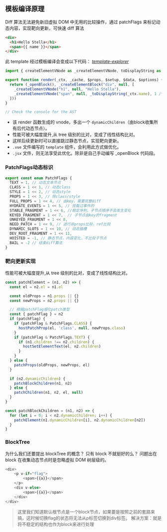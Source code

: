 ## 模板编译原理
Diff 算法无法避免新旧虚拟 DOM 中无用的比较操作，通过 patchFlags 来标记动态内容，实现靶向更新，可快速 diff 算法
```html
<div>
  <h1>Hello Stella</h1>
  <span>{{ name }}</span>
</div>
```

此 template 经过模板编译会变成以下代码：
[*template-explorer*](https://template-explorer.vuejs.org/#eyJzcmMiOiI8ZGl2PlxyXG4gIDxoMT5IZWxsbyBTdGVsbGE8L2gxPlxyXG4gIDxzcGFuPnt7IG5hbWUgfX08L3NwYW4+XHJcbjwvZGl2PiIsIm9wdGlvbnMiOnt9fQ==)
```js
import { createElementVNode as _createElementVNode, toDisplayString as _toDisplayString, openBlock as _openBlock, createElementBlock as _createElementBlock } from "vue"

export function render(_ctx, _cache, $props, $setup, $data, $options) {
  return (_openBlock(), _createElementBlock("div", null, [
    _createElementVNode("h1", null, "Hello Stella"),
    _createElementVNode("span", null, _toDisplayString(_ctx.name), 1 /* TEXT */)
  ]))
}

// Check the console for the AST
```

- 该 render 函数生成的 vnode，多出一个 `dynamicChildren`（由block收集所有后代动态节点）。
- 性能可被大幅度提升,从 tree 级别的比对，变成了线性结构比对。
- 这样后续更新时可以直接跳过静态节点，实现靶向更新。
- `.vue` 文件编写的 `template` 组件，会利用此方式做优化。
- `.jsx` 文件，则无法享受此优化。除非是自己手动编写 _openBlock 代码段。

### PatchFlags动态标识
```js
export const enum PatchFlags {
  TEXT = 1, // 动态文本节点
  CLASS = 1 << 1, // 动态class
  STYLE = 1 << 2, // 动态style
  PROPS = 1 << 3, // 除class/style
  FULL_PROPS = 1 << 4, // 由key，需要完整diff
  HYDRATE_EVENTS = 1 << 5, // 挂载过事件的
  STABLE_FRAGMENT = 1 << 6, //稳定序列，子节点顺序不会发生变化
  KEYED_FRAGMENT = 1 << 7,  // 子节点由key的fragment
  UNKEYED_FRAGMENT = 1 << 8,
  NEED_PATCH = 1 << 9, // 进行非props比较，ref比较
  DYNAMIC_SLOTS = 1 << 10, // 动态插槽
  DEV_ROOT_FRAGMENT = 1 << 11,
  HOISTED = -1, // 静态节点，内容变化，不比较子节点
  BAIL = -2 // 结束diff算法
}
```

### 靶向更新实现
性能可被大幅度提升,从 tree 级别的比对，变成了线性结构比对。

```js
const patchElement = (n1, n2) => {
  const el = n2.el = n1.el

  const oldProps = n1.props || {}
  const newProps = n2.props || {}

  // 根据patchFlag细化patch类型
  const { patchFlag } = n2
  if (patchFlag) {
    if (patchFlag & PatchFlags.CLASS) {
      hostPatchProp(el, 'class', null, newProps.class)
    }
    if (patchFlag & PatchFlags.TEXT) {
      if (n1.children !== n2.children) {
        hostSetElementText(el, n2.children)
      }
    }
  } else {
    patchProps(oldProps, newProps, el)
  }

  if (n2.dynamicChildren) {
    patchBlockChildren(n1, n2)
  } else {
    patchChildren(n1, n2, el, null)
  }
}
```

```js
const patchBlockChildren = (n1, n2) => {
  for (let i = 0; i < n2.dynamicChildren; i++) {
    patchElement(n1.dynamicChildren[i], n2.dynamicChildren[n2])
  }
}
```

### BlockTree
为什么我们还要提出 blockTree 的概念？ 只有 block 不就挺好的么？ 问题出在 block 在收集动态节点时是忽略虚拟 DOM 树层级的。

```js
<div>
    <p v-if="flag">
        <span>{{a}}</span>
    </p>
    <div v-else>
        <span>{{a}}</span>
    </div>
</div>
```

> 这里我们知道默认根节点是一个block节点，如果要是按照之前的套路来搞，这时候切换flag的状态将无法从p标签切换到div标签。 解决方案：就是将不稳定的结构也作为block来进行处理

